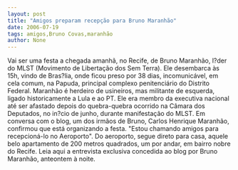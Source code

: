 ```yaml
---
layout: post
title: "Amigos preparam recepção para Bruno Maranhão"
date: 2006-07-19
tags: amigos,Bruno Covas,maranhão
author: None
---
```


Vai ser uma festa a chegada amanhã, no Recife, de Bruno Maranhão, l?der do MLST (Movimento de Libertação dos Sem Terra). Ele desembarca às 15h, vindo de Bras?lia, onde ficou preso por 38 dias, incomunicável, em cela comum, na Papuda, principal complexo penitenciário do Distrito Federal.
Maranhão é herdeiro de usineiros, mas militante de esquerda, ligado historicamente a Lula e ao PT. Ele era membro da executiva nacional até ser afastado depois do quebra-quebra ocorrido na Câmara dos Deputados, no in?cio de junho, durante manifestação do MLST.
Em conversa com o blog, um dos irmãos de Bruno, Carlos Henrique Maranhão, confirmou que está organizando a festa. \"Estou chamando amigos para recepcioná-lo no Aeroporto\".
Do aeroporto,&nbsp;segue direto para casa, aquele belo apartamento de 200 metros quadrados, um por andar,&nbsp;em bairro nobre do Recife.
Leia aqui a entrevista exclusiva concedida ao blog por Bruno Maranhão, anteontem à noite. 